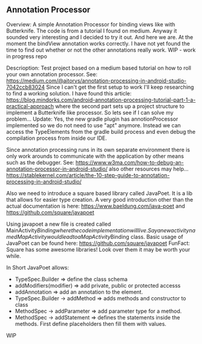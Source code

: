 ## Annotation Processor

Overview:
A simple Annotation Processor for binding views like with Butterknife.
The code is from a tutorial I found on medium. Anyway it sounded very interesting
and I decided to try it out. And here we are. At the moment the bindView annotation
works correctly. I have not yet found the time to find out whether or not the other
annotations really work.
WIP - work in progress repo

Descrioption:
 Test project based on a medium based tutorial on how to roll your own annotation processor.
 See: https://medium.com/@aitorvs/annotation-processing-in-android-studio-7042ccb83024
 Since I can't get the first setup to work I'll keep researching to find a working solution.
 I have found this article:
 https://blog.mindorks.com/android-annotation-processing-tutorial-part-1-a-practical-approach
 where the second part sets up a project structure to implement a Butterknife like processor.
 So lets see if I can solve my problem...
 Update:
 Yes, the new gradle plugin has annotionProcessor implemented so we do not need to use
 "apt" anymore. Instead we can access the TypeElements from the gradle build process and
 even debug the compilation process from inside our IDE.

 Since annotation processing runs in its own separate environment there is only work arounds to
 communicate with the application by other means such as the debugger.
 See:
 https://www.w3ma.com/how-to-debug-an-annotation-processor-in-android-studio/
 also other resources may help...
 https://stablekernel.com/article/the-10-step-guide-to-annotation-processing-in-android-studio/

 Also we need to introduce a square based library called JavaPoet. It is a lib that allows for
 easier type creation. A very good introduction other than the actual documentation is here:
 https://www.baeldung.com/java-poet and https://github.com/square/javapoet

 Using javapoet a new file is created called MainActivity$Binding where the code implementation
 will live. Say a new activity named MapActivity would lead to a MapActivity$Binding class.
 Basic usage of JavaPoet can be found here: https://github.com/square/javapoet
 FunFact: Square has some awesome libraries! Look over them it may be worth your while.

 In Short JavaPoet allows:
 - TypeSpec.Builder => define the class schema
 - addModifiers(modifier) => add private, public or protected accesss
 - addAnnotation => add an annotation to the element.
 - TypeSpec.Builder -> addMethod => adds methods and constructor to class
 - MethodSpec -> addParameter => add parameter type for a method.
 - MethodSpec -> addStatement => defines the statements inside the methods. First define placeholders then
 fill them with values.

WIP